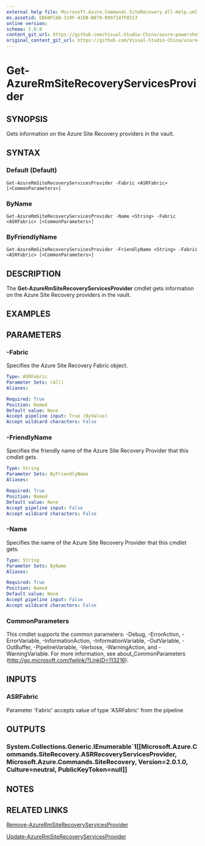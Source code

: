 ```yaml
---
external help file: Microsoft.Azure.Commands.SiteRecovery.dll-Help.xml
ms.assetid: EB68FC6B-310F-41DB-B870-B907147F8513
online version:
schema: 2.0.0
content_git_url: https://github.com/Visual-Studio-China/azure-powershell/blob/preview/src/ResourceManager/SiteRecovery/Commands.SiteRecovery/help/Get-AzureRmSiteRecoveryServicesProvider.md
original_content_git_url: https://github.com/Visual-Studio-China/azure-powershell/blob/preview/src/ResourceManager/SiteRecovery/Commands.SiteRecovery/help/Get-AzureRmSiteRecoveryServicesProvider.md
---
```


# Get-AzureRmSiteRecoveryServicesProvider

## SYNOPSIS
Gets information on the Azure Site Recovery providers in the vault.

## SYNTAX

### Default (Default)
```
Get-AzureRmSiteRecoveryServicesProvider -Fabric <ASRFabric> [<CommonParameters>]
```

### ByName
```
Get-AzureRmSiteRecoveryServicesProvider -Name <String> -Fabric <ASRFabric> [<CommonParameters>]
```

### ByFriendlyName
```
Get-AzureRmSiteRecoveryServicesProvider -FriendlyName <String> -Fabric <ASRFabric> [<CommonParameters>]
```

## DESCRIPTION
The **Get-AzureRmSiteRecoveryServicesProvider** cmdlet gets information on the Azure Site Recovery providers in the vault.

## EXAMPLES

## PARAMETERS

### -Fabric
Specifies the Azure Site Recovery Fabric object.

```yaml
Type: ASRFabric
Parameter Sets: (All)
Aliases: 

Required: True
Position: Named
Default value: None
Accept pipeline input: True (ByValue)
Accept wildcard characters: False
```

### -FriendlyName
Specifies the friendly name of the Azure Site Recovery Provider that this cmdlet gets.

```yaml
Type: String
Parameter Sets: ByFriendlyName
Aliases: 

Required: True
Position: Named
Default value: None
Accept pipeline input: False
Accept wildcard characters: False
```

### -Name
Specifies the name of the Azure Site Recovery Provider that this cmdlet gets.

```yaml
Type: String
Parameter Sets: ByName
Aliases: 

Required: True
Position: Named
Default value: None
Accept pipeline input: False
Accept wildcard characters: False
```

### CommonParameters
This cmdlet supports the common parameters: -Debug, -ErrorAction, -ErrorVariable, -InformationAction, -InformationVariable, -OutVariable, -OutBuffer, -PipelineVariable, -Verbose, -WarningAction, and -WarningVariable. For more information, see about_CommonParameters (http://go.microsoft.com/fwlink/?LinkID=113216).

## INPUTS

### ASRFabric

Parameter 'Fabric' accepts value of type 'ASRFabric' from the pipeline

## OUTPUTS

### System.Collections.Generic.IEnumerable`1[[Microsoft.Azure.Commands.SiteRecovery.ASRRecoveryServicesProvider, Microsoft.Azure.Commands.SiteRecovery, Version=2.0.1.0, Culture=neutral, PublicKeyToken=null]]

## NOTES

## RELATED LINKS

[Remove-AzureRmSiteRecoveryServicesProvider](./Remove-AzureRmSiteRecoveryServicesProvider.md)

[Update-AzureRmSiteRecoveryServicesProvider](./Update-AzureRmSiteRecoveryServicesProvider.md)

